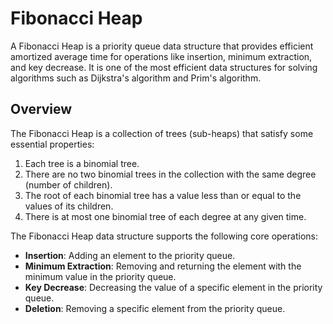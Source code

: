 # Fibonacci Heap

A Fibonacci Heap is a priority queue data structure that provides efficient amortized average time for operations like insertion, minimum extraction, and key decrease. It is one of the most efficient data structures for solving algorithms such as Dijkstra's algorithm and Prim's algorithm.

## Overview

The Fibonacci Heap is a collection of trees (sub-heaps) that satisfy some essential properties:

1. Each tree is a binomial tree.
2. There are no two binomial trees in the collection with the same degree (number of children).
3. The root of each binomial tree has a value less than or equal to the values of its children.
4. There is at most one binomial tree of each degree at any given time.

The Fibonacci Heap data structure supports the following core operations:

- **Insertion**: Adding an element to the priority queue.
- **Minimum Extraction**: Removing and returning the element with the minimum value in the priority queue.
- **Key Decrease**: Decreasing the value of a specific element in the priority queue.
- **Deletion**: Removing a specific element from the priority queue.